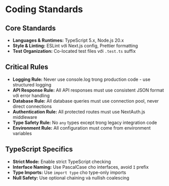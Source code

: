 # Coding Standards

## Core Standards

- **Languages & Runtimes:** TypeScript 5.x, Node.js 20.x
- **Style & Linting:** ESLint với Next.js config, Prettier formatting
- **Test Organization:** Co-located test files với `.test.ts` suffix

## Critical Rules

- **Logging Rule:** Never use console.log trong production code - use structured logging
- **API Response Rule:** All API responses must use consistent JSON format với error handling
- **Database Rule:** All database queries must use connection pool, never direct connections
- **Authentication Rule:** All protected routes must use NextAuth.js middleware
- **Type Safety Rule:** No `any` types except trong legacy integration code
- **Environment Rule:** All configuration must come from environment variables

## TypeScript Specifics

- **Strict Mode:** Enable strict TypeScript checking
- **Interface Naming:** Use PascalCase cho interfaces, avoid `I` prefix
- **Type Imports:** Use `import type` cho type-only imports
- **Null Safety:** Use optional chaining và nullish coalescing
